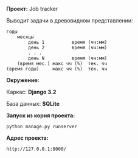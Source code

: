 **Проект:** Job tracker

Выводит задачи в древовидном 
представлении:
```
годы
    месяцы
        день 1          время (чч:мм)
        день 2          время (чч:мм)
        . . .
        день N          время (чч:мм)
    (время мес.) макс чч (%)  тек. чч
(время годы)     макс чч (%)  тек. чч
```
**Окружение:**

Каркас: **Django 3.2**

База данных: **SQLite**

**Запуск из корня проекта:**
```
python manage.py runserver
```
**Адрес проекта:**
```
http://127.0.0.1:8000/
